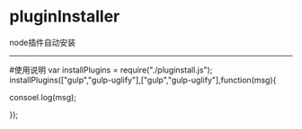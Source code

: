 # pluginInstaller
node插件自动安装

-----
#使用说明
var installPlugins = require("./pluginstall.js");<br>
installPlugins(["gulp","gulp-uglify"],["gulp","gulp-uglify"],function(msg){

consoel.log(msg);

});